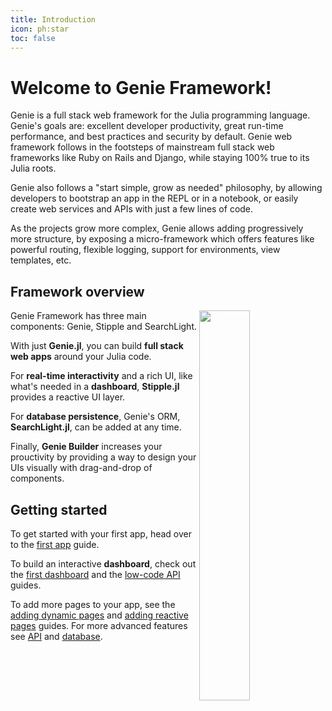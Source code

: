 ```yaml
---
title: Introduction
icon: ph:star
toc: false
---
```


# Welcome to Genie Framework!

Genie is a full stack web framework for the Julia programming language. Genie's goals are: excellent developer productivity, great run-time performance, and best practices and security by default. Genie web framework follows in the footsteps of mainstream full stack web frameworks like Ruby on Rails and Django, while staying 100% true to its Julia roots.

Genie also follows a "start simple, grow as needed" philosophy, by allowing developers to bootstrap an app in the REPL or in a notebook, or easily create web services and APIs with just a few lines of code.

As the projects grow more complex, Genie allows adding progressively more structure, by exposing a micro-framework which offers features like powerful routing, flexible logging, support for environments, view templates, etc.

## Framework overview

<img  style="float:right;display:block;width:40%;max-width:100%;margin-left:auto;margin-right:auto" src="/assets/guides/intro/genieframeworkdiagram.svg">

Genie Framework has three main components: Genie, Stipple and SearchLight. 

With just **Genie.jl**, you can build **full stack web apps** around your Julia code.

For **real-time interactivity** and a rich UI, like what's needed in a **dashboard**, **Stipple.jl** provides a reactive UI layer.

For **database persistence**, Genie's ORM, **SearchLight.jl**, can be added at any time.

Finally, **Genie Builder** increases your prouctivity by providing a way to design your UIs visually with drag-and-drop of components.

## Getting started

To get started with your first app, head over to the [first app](/guides/your-first-app) guide.

To build an interactive **dashboard**, check out the [first dashboard](/guides/your-first-dashboard) and the [low-code API](/guides/low-code-UI-design) guides.

To add more pages to your app, see the [adding dynamic pages](/guides/adding-dynamic-pages) and [adding reactive pages](/adding-reactive-pages) guides. For more advanced features see [API](/guides/creating-an-api) and [database](/guides/working-with-databases).

